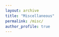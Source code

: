 ```yaml
---
layout: archive
title: "Miscellaneous"
permalink: /misc/
author_profile: true
---
```


<html lang="en">
<head>
    <meta charset="UTF-8">
    <meta name="viewport" content="width=device-width, initial-scale=1.0">
    <style>
        .slider {
            width: 100%;
            max-width: 600px; /* Adjust the width as needed */
            margin: auto;
            overflow: hidden;
            position: relative;
        }

        .slides {
            display: flex;
            width: 400%; /* 4 slides */
            transition: transform 0.5s ease;
        }

        .slide {
            width: 25%; /* Each slide takes up 25% of the container */
            flex-shrink: 0;
            position: relative;
        }

        .slide img {
            width: 100%;
            height: auto;
            display: block;
        }

        .caption {
            position: absolute;
            bottom: 10px;
            left: 10px;
            color: white;
            background-color: rgba(0, 0, 0, 0.5);
            padding: 5px;
            border-radius: 3px;
            opacity: 0; /* Hide caption initially */
            transition: opacity 0.3s; /* Smooth transition for showing/hiding caption */
        }
        .slide:hover .caption {
            opacity: 1; /* Show caption on hover */
        }

        .navigation-manual {
            position: absolute;
            width: 100%;
            margin-top: -50px;
            display: flex;
            justify-content: center;
            list-style: none;
        }

        .manual-btn {
            border: 2px solid #40D3DC;
            padding: 5px;
            border-radius: 10px;
            cursor: pointer;
            transition: background-color 0.5s;
        }

        .manual-btn:not(:last-child) {
            margin-right: 40px;
        }

        .manual-btn:hover {
            background-color: #40D3DC;
        }
    </style>
</head>
<body>

<div class="slider">
    <div class="slides">
        <div class="slide">
            <img src="../images/csu_2103.jpg" alt="Image 1">
            <div class="caption">When visiting Central South University as an exchange student in Fall 2021, I was honored and pleased to become the header student of Class 2103 at School of Automation.</div>
        </div>
        <div class="slide">
            <img src="../images/ustb_graduation.png" alt="Image 2">
            <div class="caption">Graduating from University of Science and Technology Beijing.</div>
        </div>
        <div class="slide">
            <img src="../images/westlake_bar.jpg" alt="Image 3">
            <div class="caption">'Westlake Bar', nice to meet the gifted youngs.</div>
        </div>
        <div class="slide">
            <img src="../images/PEBBLE_2024.jpg" alt="Image 4">
            <div class="caption">Teaching assistant for PEBBLE BioFusion summer camp.</div>
        </div>
    </div>
    <div class="navigation-manual">
        <label for="radio1" class="manual-btn"></label>
        <label for="radio2" class="manual-btn"></label>
        <label for="radio3" class="manual-btn"></label>
        <label for="radio4" class="manual-btn"></label>
    </div>
    <input type="radio" name="radio-btn" id="radio1" checked>
    <input type="radio" name="radio-btn" id="radio2">
    <input type="radio" name="radio-btn" id="radio3">
    <input type="radio" name="radio-btn" id="radio4">
</div>

<script>
    let index = 0;
    const slides = document.querySelectorAll('.slide');
    const totalSlides = slides.length;
    const delay = 3000; // Change image every 3 seconds

    function showSlide(index) {
        const slidesContainer = document.querySelector('.slides');
        slidesContainer.style.transform = `translateX(-${index * 100}%)`;
    }

    showSlide(index);

    function nextSlide() {
        index = (index + 1) % totalSlides;
        showSlide(index);
    }

    const interval = setInterval(nextSlide, delay);

    // Handle manual navigation
    document.querySelectorAll('.manual-btn').forEach((btn, i) => {
        btn.htmlFor = `radio${i + 1}`;
        btn.onclick = function() {
            clearInterval(interval); // Stop auto play when manual navigation happens
            index = i;
            showSlide(index); // Go to the slide
            setTimeout(() => {
                interval = setInterval(nextSlide, delay); // Restart auto play after a while
            }, delay);
        };
    });
</script>
</body>
</html>